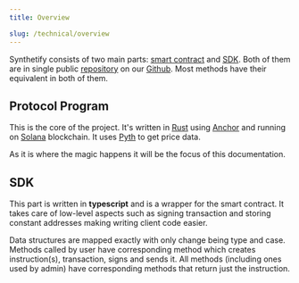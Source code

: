 ```yaml
---
title: Overview 

slug: /technical/overview
---
```


Synthetify consists of two main parts: [smart contract](#protocol-program) and [SDK](#sdk).
Both of them are in single public [repository](https://github.com/Synthetify/synthetify-protocol) 
on our [Github](https://github.com/Synthetify).
Most methods have their equivalent in both of them.

## Protocol Program
This is the core of the project. It's written in [Rust](https://www.rust-lang.org/)
using [Anchor](https://project-serum.github.io/anchor/getting-started/introduction.html)
and running on [Solana](https://solana.com/) blockchain.
It uses [Pyth](https://pyth.network/) to get price data.

As it is where the magic happens it will be the focus of this documentation.


## SDK
This part is written in **typescript** and is a wrapper for the smart contract.
It takes care of low-level aspects such as signing transaction and storing constant addresses making writing client code easier.

Data structures are mapped exactly with only change being type and case.
Methods called by user have corresponding method which creates instruction(s), transaction, signs and sends it.
All methods (including ones used by admin) have corresponding methods that return just the instruction.